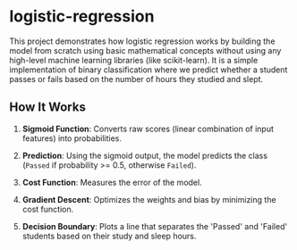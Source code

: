 # logistic-regression

This project demonstrates how logistic regression works by building the model from scratch using basic mathematical concepts without using any high-level machine learning libraries (like scikit-learn). It is a simple implementation of binary classification where we predict whether a student passes or fails based on the number of hours they studied and slept.

## How It Works

1. **Sigmoid Function**: Converts raw scores (linear combination of input features) into probabilities.
   
2. **Prediction**: Using the sigmoid output, the model predicts the class (`Passed` if probability >= 0.5, otherwise `Failed`).

3. **Cost Function**: Measures the error of the model.

4. **Gradient Descent**: Optimizes the weights and bias by minimizing the cost function.

5. **Decision Boundary**: Plots a line that separates the 'Passed' and 'Failed' students based on their study and sleep hours.
